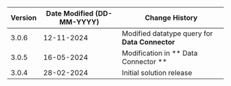 | **Version** | **Date Modified (DD-MM-YYYY)** | **Change History**                             |
|-------------|--------------------------------|------------------------------------------------|
| 3.0.6       | 12-11-2024                     | Modified datatype query for **Data Connector** |
| 3.0.5       | 16-05-2024                     | Modification in ** Data Connector **           |
| 3.0.4       | 28-02-2024                     | Initial solution release                       |